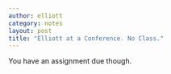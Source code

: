 ```yaml
---
author: elliott
category: notes
layout: post
title: "Elliott at a Conference. No Class."
---
```


You have an assignment due though.